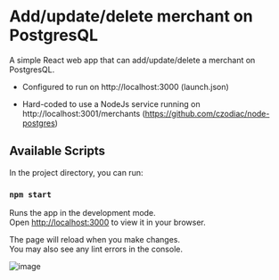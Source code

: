 # Add/update/delete merchant on PostgresQL

A simple React web app that can add/update/delete a merchant on PostgresQL.

- Configured to run on http://localhost:3000 (launch.json)

- Hard-coded to use a NodeJs service running on http://localhost:3001/merchants (https://github.com/czodiac/node-postgres)

## Available Scripts

In the project directory, you can run:

### `npm start`

Runs the app in the development mode.\
Open [http://localhost:3000](http://localhost:3000) to view it in your browser.

The page will reload when you make changes.\
You may also see any lint errors in the console.

![image](https://user-images.githubusercontent.com/23399394/200228199-e8d0a1d9-d00a-451a-bbc7-6f7f2eb077eb.png)
